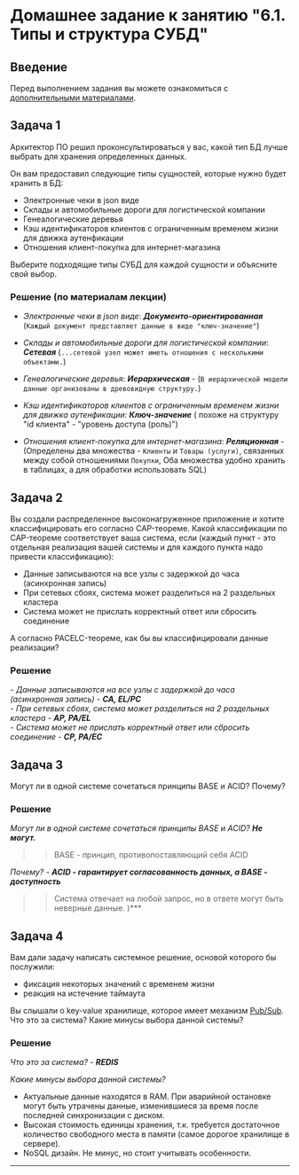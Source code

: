 # Домашнее задание к занятию "6.1. Типы и структура СУБД"

## Введение

Перед выполнением задания вы можете ознакомиться с 
[дополнительными материалами](https://github.com/netology-code/virt-homeworks/tree/master/additional/README.md).

## Задача 1

Архитектор ПО решил проконсультироваться у вас, какой тип БД 
лучше выбрать для хранения определенных данных.

Он вам предоставил следующие типы сущностей, которые нужно будет хранить в БД:

- Электронные чеки в json виде
- Склады и автомобильные дороги для логистической компании
- Генеалогические деревья
- Кэш идентификаторов клиентов с ограниченным временем жизни для движка аутенфикации
- Отношения клиент-покупка для интернет-магазина

Выберите подходящие типы СУБД для каждой сущности и объясните свой выбор.
  
### Решение (по материалам лекции)
  
  - *Электронные чеки в json виде*: ***Документо-ориентированная*** (`Каждый документ представляет данные в виде "ключ-значение"`)
  
  - *Склады и автомобильные дороги для логистической компании*: ***Сетевая*** (`...сетевой узел может иметь отношения с несколькими объектами.`)
  
  - *Генеалогические деревья*: ***Иерархическая*** - (`В иерархической модели данные организованы в древовидную структуру.`)

  - *Кэш идентификаторов клиентов с ограниченным временем жизни для движка аутенфикации*: ***Ключ-значение*** ( похоже на структуру "id клиента" - "уровень доступа (роль)")
  
  - *Отношения клиент-покупка для интернет-магазина*: ***Реляционная*** - (Определены два множества - `Клиенты` и `Товары (услуги)`, связанных между собой отношениями `Покупки`, Оба множества удобно хранить в таблицах, а для обработки использовать SQL)
  
## Задача 2

Вы создали распределенное высоконагруженное приложение и хотите классифицировать его согласно 
CAP-теореме. Какой классификации по CAP-теореме соответствует ваша система, если 
(каждый пункт - это отдельная реализация вашей системы и для каждого пункта надо привести классификацию):

- Данные записываются на все узлы с задержкой до часа (асинхронная запись)
- При сетевых сбоях, система может разделиться на 2 раздельных кластера
- Система может не прислать корректный ответ или сбросить соединение

А согласно PACELC-теореме, как бы вы классифицировали данные реализации?
  
### Решение
  
*- Данные записываются на все узлы с задержкой до часа (асинхронная запись)* - ***CA, EL/PC***  
*- При сетевых сбоях, система может разделиться на 2 раздельных кластера* - ***AP, PA/EL***  
*- Система может не прислать корректный ответ или сбросить соединение* - ***CP, PA/EC***  

## Задача 3

Могут ли в одной системе сочетаться принципы BASE и ACID? Почему?
  
### Решение
  
*Могут ли в одной системе сочетаться принципы BASE и ACID?* 
***Не могут.***
> > BASE - принцип, противопоставляющий себя ACID
  
*Почему?* - ***ACID - гарантирует согласованность данных, а BASE - доступность***
> > Система отвечает на любой запрос, но в ответе могут быть неверные данные. )***  

## Задача 4

Вам дали задачу написать системное решение, основой которого бы послужили:

- фиксация некоторых значений с временем жизни
- реакция на истечение таймаута

Вы слышали о key-value хранилище, которое имеет механизм [Pub/Sub](https://habr.com/ru/post/278237/). 
Что это за система? Какие минусы выбора данной системы?
  
### Решение
  
*Что это за система?*  - ***REDIS***  
  
*Какие минусы выбора данной системы?*  
  
- Актуальные данные находятся в RAM. При аварийной остановке могут быть утрачены данные, изменившиеся за время после последней синхронизации с диском.    
- Высокая стоимость единицы хранения, т.к. требуется достаточное количество свободного места в памяти (самое дорогое хранилище в сервере).  
- NoSQL дизайн. Не минус, но стоит учитывать особенности.  
  
---

